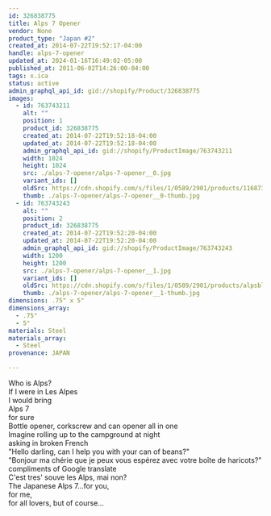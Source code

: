 ```yaml
---
id: 326838775
title: Alps 7 Opener
vendor: None
product_type: "Japan #2"
created_at: 2014-07-22T19:52:17-04:00
handle: alps-7-opener
updated_at: 2024-01-16T16:49:02-05:00
published_at: 2011-06-02T14:26:00-04:00
tags: x.ica
status: active
admin_graphql_api_id: gid://shopify/Product/326838775
images:
  - id: 763743211
    alt: ""
    position: 1
    product_id: 326838775
    created_at: 2014-07-22T19:52:18-04:00
    updated_at: 2014-07-22T19:52:18-04:00
    admin_graphql_api_id: gid://shopify/ProductImage/763743211
    width: 1024
    height: 1024
    src: ./alps-7-opener/alps-7-opener__0.jpg
    variant_ids: []
    oldSrc: https://cdn.shopify.com/s/files/1/0589/2901/products/1168732818_alps-7-opener.jpeg?v=1406073138
    thumb: ./alps-7-opener/alps-7-opener__0-thumb.jpg
  - id: 763743243
    alt: ""
    position: 2
    product_id: 326838775
    created_at: 2014-07-22T19:52:20-04:00
    updated_at: 2014-07-22T19:52:20-04:00
    admin_graphql_api_id: gid://shopify/ProductImage/763743243
    width: 1200
    height: 1200
    src: ./alps-7-opener/alps-7-opener__1.jpg
    variant_ids: []
    oldSrc: https://cdn.shopify.com/s/files/1/0589/2901/products/alpsblue.jpeg?v=1406073140
    thumb: ./alps-7-opener/alps-7-opener__1-thumb.jpg
dimensions: .75" x 5"
dimensions_array:
  - .75"
  - 5"
materials: Steel
materials_array:
  - Steel
provenance: JAPAN

---
```


Who is Alps?  
If I were in Les Alpes  
I would bring  
Alps 7  
for sure  
Bottle opener, corkscrew and can opener all in one  
Imagine rolling up to the campground at night  
asking in broken French  
"Hello darling, can I help you with your can of beans?"  
"Bonjour ma chérie que je peux vous espérez avec votre boîte de haricots?"  
compliments of Google translate  
C'est tres' souve les Alps, mai non?  
The Japanese Alps 7...for you,  
for me,  
for all lovers, but of course...